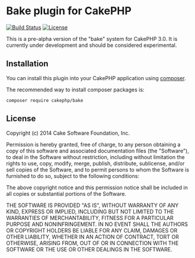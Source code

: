 # Bake plugin for CakePHP

[![Build Status](https://api.travis-ci.org/cakephp/bake.png)](https://travis-ci.org/cakephp/bake)
[![License](https://poser.pugx.org/cakephp/bake/license.svg)](https://packagist.org/packages/cakephp/bake)

This is a pre-alpha version of the "bake" system for CakePHP 3.0. It is currently under development and should be considered experimental.

## Installation

You can install this plugin into your CakePHP application using [composer](http://getcomposer.org). 

The recommended way to install composer packages is:

```
composer require cakephp/bake
```


## License

Copyright (c) 2014 Cake Software Foundation, Inc.

Permission is hereby granted, free of charge, to any person obtaining a copy
of this software and associated documentation files (the "Software"), to deal
in the Software without restriction, including without limitation the rights
to use, copy, modify, merge, publish, distribute, sublicense, and/or sell
copies of the Software, and to permit persons to whom the Software is
furnished to do so, subject to the following conditions:

The above copyright notice and this permission notice shall be included in
all copies or substantial portions of the Software.

THE SOFTWARE IS PROVIDED "AS IS", WITHOUT WARRANTY OF ANY KIND, EXPRESS OR
IMPLIED, INCLUDING BUT NOT LIMITED TO THE WARRANTIES OF MERCHANTABILITY,
FITNESS FOR A PARTICULAR PURPOSE AND NONINFRINGEMENT. IN NO EVENT SHALL THE
AUTHORS OR COPYRIGHT HOLDERS BE LIABLE FOR ANY CLAIM, DAMAGES OR OTHER
LIABILITY, WHETHER IN AN ACTION OF CONTRACT, TORT OR OTHERWISE, ARISING FROM,
OUT OF OR IN CONNECTION WITH THE SOFTWARE OR THE USE OR OTHER DEALINGS IN
THE SOFTWARE.